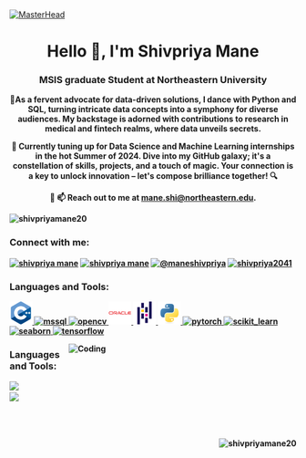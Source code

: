 <!DOCTYPE html>
<html lang="en">
<head>
  <meta charset="UTF-8">
  <meta name="viewport" content="width=device-width, initial-scale=1.0">
  
</head>
<body>
  <a href="https://rishavchanda.io">
    <img align="center" src="https://media.giphy.com/media/l378c04F2fjeZ7vH2/giphy.gif" alt="MasterHead" width="100%" height="500">
  </a>

  <h1 align="center">Hello 👋, I'm Shivpriya Mane</h1>
  <h3 align="center">MSIS graduate Student at Northeastern University</h3>

  <p align="center">
    <strong>🌟As a fervent advocate for data-driven solutions, I dance with Python and SQL, turning intricate data concepts into a symphony for diverse audiences. My backstage is adorned with contributions to research in medical and fintech realms, where data unveils secrets.</strong>
  </p>

  <p align="center">
    <strong>🌟 Currently tuning up for Data Science and Machine Learning internships in the hot Summer of 2024. Dive into my GitHub galaxy; it's a constellation of skills, projects, and a touch of magic. Your connection is a key to unlock innovation – let's compose brilliance together! 🔍
  </p>
<p align="center">
  <strong>🌟 📫 Reach out to me at <a href="mailto:mane.shi@northeastern.edu">mane.shi@northeastern.edu</a>.
</p>

  


  <p align="left"> <img src="https://komarev.com/ghpvc/?username=shivpriyamane20&label=Profile%20views&color=0e75b6&style=flat" alt="shivpriyamane20" /> </p>

  <h3 align="left">Connect with me:</h3>
  <p align="left">
    <a href="https://linkedin.com/in/shivpriya mane" target="blank"><img align="center" src="https://raw.githubusercontent.com/rahuldkjain/github-profile-readme-generator/master/src/images/icons/Social/linked-in-alt.svg" alt="shivpriya mane" height="30" width="40" /></a>
    <a href="https://kaggle.com/shivpriya mane" target="blank"><img align="center" src="https://raw.githubusercontent.com/rahuldkjain/github-profile-readme-generator/master/src/images/icons/Social/kaggle.svg" alt="shivpriya mane" height="30" width="40" /></a>
    <a href="https://medium.com/@maneshivpriya" target="blank"><img align="center" src="https://raw.githubusercontent.com/rahuldkjain/github-profile-readme-generator/master/src/images/icons/Social/medium.svg" alt="@maneshivpriya" height="30" width="40" /></a>
    <a href="https://www.leetcode.com/shivpriya2041" target="blank"><img align="center" src="https://raw.githubusercontent.com/rahuldkjain/github-profile-readme-generator/master/src/images/icons/Social/leet-code.svg" alt="shivpriya2041" height="30" width="40" /></a>
  </p>

<h3 align="left">Languages and Tools:</h3>
<p align="left"> <a href="https://www.w3schools.com/cpp/" target="_blank" rel="noreferrer"> <img src="https://raw.githubusercontent.com/devicons/devicon/master/icons/cplusplus/cplusplus-original.svg" alt="cplusplus" width="40" height="40"/> </a> <a href="https://www.microsoft.com/en-us/sql-server" target="_blank" rel="noreferrer"> <img src="https://www.svgrepo.com/show/303229/microsoft-sql-server-logo.svg" alt="mssql" width="40" height="40"/> </a> <a href="https://opencv.org/" target="_blank" rel="noreferrer"> <img src="https://www.vectorlogo.zone/logos/opencv/opencv-icon.svg" alt="opencv" width="40" height="40"/> </a> <a href="https://www.oracle.com/" target="_blank" rel="noreferrer"> <img src="https://raw.githubusercontent.com/devicons/devicon/master/icons/oracle/oracle-original.svg" alt="oracle" width="40" height="40"/> </a> <a href="https://pandas.pydata.org/" target="_blank" rel="noreferrer"> <img src="https://raw.githubusercontent.com/devicons/devicon/2ae2a900d2f041da66e950e4d48052658d850630/icons/pandas/pandas-original.svg" alt="pandas" width="40" height="40"/> </a> <a href="https://www.python.org" target="_blank" rel="noreferrer"> <img src="https://raw.githubusercontent.com/devicons/devicon/master/icons/python/python-original.svg" alt="python" width="40" height="40"/> </a> <a href="https://pytorch.org/" target="_blank" rel="noreferrer"> <img src="https://www.vectorlogo.zone/logos/pytorch/pytorch-icon.svg" alt="pytorch" width="40" height="40"/> </a> <a href="https://scikit-learn.org/" target="_blank" rel="noreferrer"> <img src="https://upload.wikimedia.org/wikipedia/commons/0/05/Scikit_learn_logo_small.svg" alt="scikit_learn" width="40" height="40"/> </a> <a href="https://seaborn.pydata.org/" target="_blank" rel="noreferrer"> <img src="https://seaborn.pydata.org/_images/logo-mark-lightbg.svg" alt="seaborn" width="40" height="40"/> </a> <a href="https://www.tensorflow.org" target="_blank" rel="noreferrer"> <img src="https://www.vectorlogo.zone/logos/tensorflow/tensorflow-icon.svg" alt="tensorflow" width="40" height="40"/> </a> </p>

<div style="clear:both;">
    <img align="right" alt="Coding" width="400" src="https://media.giphy.com/media/LaVp0AyqR5bGsC5Cbm/giphy.gif">
  </div>
  
<!DOCTYPE html>
<html lang="en">
<head>
  <meta charset="UTF-8">
  <meta name="viewport" content="width=device-width, initial-scale=1.0">
  
</head>
<body>
  <h3 align="left">Languages and Tools:</h3>
  <p align="left"> 
    <!-- Insert your icons and links to your technologies here -->
  </p>

  <div align="left">
    <a href="https://github.com/shivpriyamane20">
      <img height="180em" src="https://github-readme-stats.vercel.app/api?username=shivpriyamane20&theme=blue-green&show_icons=true" />  
    </a>
  </div>

  <!-- Using a flex container to align images side by side -->
  <div style="display: flex; justify-content: space-between; align-items: center;">
    <img height="180em" src="https://github-readme-stats.vercel.app/api/top-langs/?username=shivpriyamane20&theme=blue-green&layout=compact" />
    <img src="https://github-readme-streak-stats.herokuapp.com/?user=shivpriyamane20&theme=dark" alt="shivpriyamane20" />
  </div>
</body>
</html>

